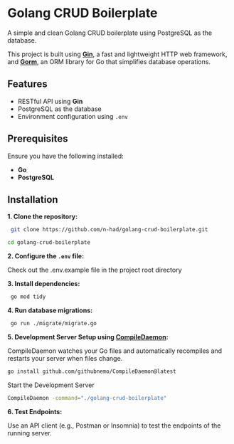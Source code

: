 # Golang CRUD Boilerplate

A simple and clean Golang CRUD boilerplate using PostgreSQL as the database.

This project is built using [**Gin**](https://gin-gonic.com/), a fast and lightweight HTTP web framework, and [**Gorm**](https://gorm.io/), an ORM library for Go that simplifies database operations.

## Features

- RESTful API using **Gin**
- PostgreSQL as the database
- Environment configuration using `.env`

## Prerequisites

Ensure you have the following installed:

- **Go**
- **PostgreSQL**

## Installation

**1. Clone the repository:**
   ```sh
    git clone https://github.com/n-had/golang-crud-boilerplate.git
   ```
   ```sh
   cd golang-crud-boilerplate
   ```
**2. Configure the `.env` file:**

   Check out the .env.example file in the project root directory

**3. Install dependencies:**
   ```sh
    go mod tidy
   ```
**4. Run database migrations:**
   ```sh
    go run ./migrate/migrate.go
   ```
**5. Development Server Setup using [CompileDaemon](https://github.com/githubnemo/CompileDaemon):**

   CompileDaemon watches your Go files and automatically recompiles and restarts your server when files change.

   ```sh
   go install github.com/githubnemo/CompileDaemon@latest
   ```

   Start the Development Server

   ```sh
   CompileDaemon -command="./golang-crud-boilerplate"

   ```

**6. Test Endpoints:**
   
   Use an API client (e.g., Postman or Insomnia) to test the endpoints of the running server.
